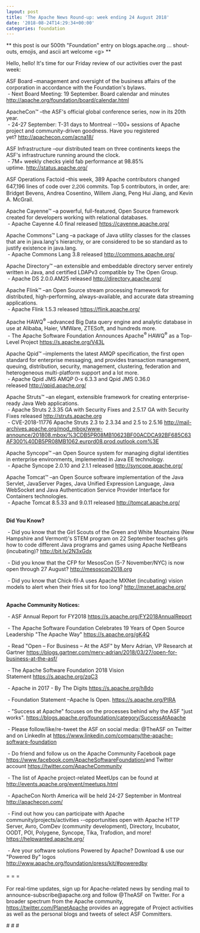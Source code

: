 ```yaml
---
layout: post
title: 'The Apache News Round-up: week ending 24 August 2018'
date: '2018-08-24T14:29:34+00:00'
categories: foundation
---
```

<p>** this post is our 500th &quot;Foundation&quot; entry on blogs.apache.org ... shout-outs, emojis, and ascii art welcome &lt;g&gt; **</p> 
  <p>Hello, hello! It's time for our Friday review of our activities over the past week:<br /></p> 
  <p>ASF Board –management and oversight of the business affairs of the corporation in accordance with the Foundation's bylaws.<br />&nbsp;- Next Board Meeting: 19 September. Board calendar and minutes <a href="http://apache.org/foundation/board/calendar.html">http://apache.org/foundation/board/calendar.html</a></p> 
  <p>ApacheCon™ –the ASF's official global conference series, now in its 20th year.<br />&nbsp;- 24-27 September: T-31 days to Montreal --100+ sessions of Apache project and community-driven goodness. Have you registered yet?&nbsp;<a href="http://apachecon.com/acna18/">http://apachecon.com/acna18/</a><br /></p> 
  <p>ASF Infrastructure –our distributed team on three continents keeps the ASF's infrastructure running around the clock.<br />&nbsp;- 7M+ weekly checks yield fab performance at 98.85% uptime.&nbsp;<a href="http://status.apache.org/">http://status.apache.org/</a></p> 
  <p>ASF Operations Factoid&nbsp;–this week, 389 Apache contributors changed 647,196 lines of code over <font color="#333333" face="Helvetica Neue, Helvetica, Arial, sans-serif"><span style="font-size: 14px;">2,206</span></font>&nbsp;commits. Top 5 contributors, in order, are: Bridget Bevens, Andrea Cosentino, Willem Jiang, Peng Hui Jiang, and Kevin A. McGrail.</p> 
  <p>Apache Cayenne™ –a powerful, full-featured, Open Source framework created for developers working with relational databases.<br />&nbsp;-&nbsp;Apache Cayenne 4.0 final released&nbsp;<a href="https://cayenne.apache.org/">https://cayenne.apache.org/</a></p> 
  <p>Apache Commons™ Lang –a package of Java utility classes for the classes that are in java.lang's hierarchy, or are considered to be so standard as to justify existence in java.lang.<br />&nbsp;- Apache Commons Lang 3.8 released&nbsp;<a href="http://commons.apache.org/">http://commons.apache.org/</a></p> 
  <p><a href="http://commons.apache.org/"></a>Apache Directory™ –an extensible and embeddable directory server entirely written in Java, and certified LDAPv3 compatible by The Open Group.<br />&nbsp;- Apache DS 2.0.0.AM25 released<span style="white-space: pre;"> <a href="http://directory.apache.org/">http://directory.apache.org/</a></span></p> 
  <p>Apache Flink™ –an Open Source stream processing framework for distributed, high-performing, always-available, and accurate data streaming applications.<br />&nbsp;- Apache Flink 1.5.3 released&nbsp;<a href="https://flink.apache.org/">https://flink.apache.org/</a></p> 
  <p>Apache HAWQ<sup>®</sup> –advanced Big Data query engine and analytic database in use at Alibaba, Haier, VMWare, ZTESoft, and hundreds more.<br />&nbsp;- The Apache Software Foundation Announces Apache<sup>®</sup> HAWQ<sup>®</sup> as a Top-Level Project&nbsp;<a href="https://s.apache.org/V43L">https://s.apache.org/V43L</a></p> 
  <p>Apache Qpid™ –implements the latest AMQP specification, the first open standard for enterprise messaging, and provides transaction management, queuing, distribution, security, management, clustering, federation and heterogeneous multi-platform support and a lot more.<br />&nbsp;- Apache Qpid JMS AMQP 0-x 6.3.3 and Qpid JMS 0.36.0 released&nbsp;<a href="http://qpid.apache.org/">http://qpid.apache.org/</a></p> 
  <p>Apache Struts™ –an elegant, extensible framework for creating enterprise-ready Java Web applications.<br />&nbsp;- Apache Struts 2.3.35 GA with Security Fixes and&nbsp;2.5.17 GA with Security Fixes released&nbsp;<a href="http://struts.apache.org">http://struts.apache.org</a><br />&nbsp;- CVE-2018-11776 Apache Struts 2.3 to 2.3.34 and 2.5 to 2.5.16&nbsp;<a href="http://mail-archives.apache.org/mod_mbox/www-announce/201808.mbox/%3CDB5PR08MB10623BF00ACDCA92BF685C63AF300%40DB5PR08MB1062.eurprd08.prod.outlook.com%3E">http://mail-archives.apache.org/mod_mbox/www-announce/201808.mbox/%3CDB5PR08MB10623BF00ACDCA92BF685C63AF300%40DB5PR08MB1062.eurprd08.prod.outlook.com%3E</a></p> 
  <p>Apache Syncope™ –an Open Source system for managing digital identities in enterprise environments, implemented in Java EE technology.<br />&nbsp;- Apache Syncope 2.0.10<span style="white-space: pre;"> and</span>&nbsp;2.1.1 released&nbsp;<a href="http://syncope.apache.org/">http://syncope.apache.org/</a></p> 
  <p>Apache Tomcat™ –an Open Source software implementation of the Java Servlet, JavaServer Pages, Java Unified Expression Language, Java WebSocket and Java Authentication Service Provider Interface for Containers technologies.<br />&nbsp;- Apache Tomcat 8.5.33 and 9.0.11 released <a href="http://tomcat.apache.org/">http://tomcat.apache.org/</a><br /><br /></p> 
  <p> </p> 
  <p><strong>Did You Know?</strong></p> 
  <div> 
    <p>&nbsp;- Did you know that the Girl Scouts of the Green and White Mountains (New Hampshire and Vermont)'s STEM program on 22 September teaches girls how to code different Java programs and games using Apache NetBeans (incubating)? <a href="http://bit.ly/2N3xGdx">http://bit.ly/2N3xGdx</a></p> 
    <p>&nbsp;- Did you know that the CFP for MesosCon&nbsp;(5-7 November/NYC) is now open through 27 August? <a href="http://mesoscon2018.org">http://mesoscon2018.org</a> </p> 
    <p>&nbsp;- Did you know that Chick-fil-A uses Apache MXNet (incubating) vision models to alert when their fries sit for too long?&nbsp;<a href="http://mxnet.apache.org/">http://mxnet.apache.org/</a><br /><br /></p> 
    <p><strong>Apache Community Notices:</strong></p> 
  </div> 
  <p>&nbsp;- ASF Annual Report for FY2018&nbsp;<a href="https://s.apache.org/FY2018AnnualReport">https://s.apache.org/FY2018AnnualReport</a></p> 
  <p>&nbsp;- The Apache<span style="font-size: 10.8333px;"> </span>Software Foundation Celebrates 19 Years of Open Source Leadership &quot;The Apache Way&quot;&nbsp;<a href="https://s.apache.org/gK4Q">https://s.apache.org/gK4Q</a></p> 
  <p>&nbsp;- Read &quot;Open – For Business – At the ASF&quot; by Merv Adrian, VP Research at Gartner&nbsp;<a href="https://blogs.gartner.com/merv-adrian/2018/03/27/open-for-business-at-the-asf/">https://blogs.gartner.com/merv-adrian/2018/03/27/open-for-business-at-the-asf/</a><br /></p> 
  <p>&nbsp;- The Apache Software Foundation 2018 Vision Statement&nbsp;<a href="https://s.apache.org/zqC3">https://s.apache.org/zqC3</a></p> 
  <p>&nbsp;- Apache in 2017 - By The Digits&nbsp;<a href="https://s.apache.org/h8do">https://s.apache.org/h8do</a></p> 
  <p>&nbsp;- Foundation Statement –Apache Is Open. <a href="https://s.apache.org/PIRA">https://s.apache.org/PIRA</a></p> 
  <div> 
    <p>&nbsp;- &quot;Success at Apache&quot; focuses on the processes behind why the ASF &quot;just works&quot;. <a href="https://blogs.apache.org/foundation/category/SuccessAtApache">https://blogs.apache.org/foundation/category/SuccessAtApache</a></p> 
  </div> 
  <div> 
    <p>&nbsp;- Please follow/like/re-tweet the ASF on social media: @TheASF on Twitter and on LinkedIn at <a href="https://www.linkedin.com/company/the-apache-software-foundation">https://www.linkedin.com/company/the-apache-software-foundation</a></p> 
    <p>&nbsp;- Do friend and follow us on the Apache Community Facebook page <a href="https://www.facebook.com/ApacheSoftwareFoundation/">https://www.facebook.com/ApacheSoftwareFoundation/</a>and Twitter account <a href="https://twitter.com/ApacheCommunity">https://twitter.com/ApacheCommunity</a></p> 
  </div> 
  <div> 
    <p><a href="https://feathercast.apache.org/"></a></p> 
  </div> 
  <div> 
    <p>&nbsp;- The list of Apache project-related MeetUps can be found at <a href="http://events.apache.org/event/meetups.html">http://events.apache.org/event/meetups.html</a></p> 
  </div> 
  <div> 
    <p>&nbsp;- ApacheCon North America&nbsp;will be held 24-27 September in Montreal <a href="http://apachecon.com/">http://apachecon.com/<br /></a></p> 
    <p>&nbsp;- Find out how you can participate with Apache community/projects/activities --opportunities open with Apache HTTP Server, Avro, ComDev (community development), Directory, Incubator, OODT, POI, Polygene, Syncope, Tika, Trafodion, and more! <a href="https://helpwanted.apache.org/">https://helpwanted.apache.org/</a></p> 
  </div> 
  <div>&nbsp;- Are your software solutions Powered by Apache? Download &amp; use our &quot;Powered By&quot; logos <a href="http://www.apache.org/foundation/press/kit/#poweredby">http://www.apache.org/foundation/press/kit/#poweredby</a></div> 
  <div><br /></div> 
  <div>= = =</div> 
  <div><br /></div> 
  <div>For real-time updates, sign up for Apache-related news by sending mail to announce-subscribe@apache.org and follow @TheASF on Twitter. For a broader spectrum from the Apache community, <a href="https://twitter.com/PlanetApache">https://twitter.com/PlanetApache</a> provides an aggregate of Project activities as well as the personal blogs and tweets of select ASF Committers.</div> 
  <p># # #</p>
